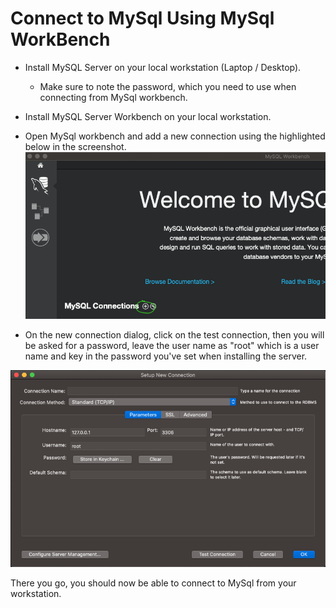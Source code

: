 # Connect to MySql Using MySql WorkBench

* Install MySQL Server on your local workstation (Laptop / Desktop).

  * Make sure to note the password, which you need to use when connecting from MySql workbench.

* Install MySQL Server Workbench on your local workstation.

* Open MySql workbench and add a new connection using the highlighted below in the screenshot.
![](/images/SQLWorkBench_AddNewConnection.png)


* On the new connection dialog, click on the test connection, then you will be asked for a password, leave the user name as "root" which is a user name and key in the password you've set when installing the server.

![](/images/MySQLWorkBench-NewConnection.png)

There you go, you should now be able to connect to MySql from your workstation.


